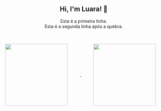 
<!DOCTYPE html>
<html lang="en">
<head>
    <meta charset="UTF-8">
    <meta name="viewport" content="width=device-width, initial-scale=1.0">
</head>
<body>
    <h2 style="text-align: center;">Hi, I'm Luara! 👋</h2>
<p style="text-align: center;">Esta é a primeira linha.<br />
Esta é a segunda linha após a quebra.</p>
    <br>
    </br>
    <a href="https://github.com/luaraggio/github-readme-stats">
      <img height="200" align="center" src="https://github-readme-stats.vercel.app/api?username=luaraggio&theme=radical" style="margin-right: 40px;" />
    </a>
    &nbsp; <!-- Espaço em branco --> 
    &nbsp; <!-- Espaço em branco --> 
    &nbsp; <!-- Espaço em branco -->
    &nbsp; <!-- Espaço em branco -->
    &nbsp; <!-- Espaço em branco -->
    <a href="https://github.com/luaraggio">
      <img height="200" align="center" src="https://github-readme-stats.vercel.app/api/top-langs?username=luaraggio&theme=radical&layout=compact&langs_count=8&card_width=320" />
    </a>
</body>
</html>


